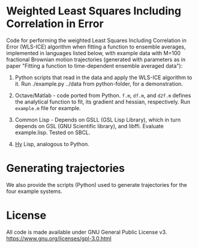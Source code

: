 # Weighted Least Squares Including Correlation in Error

Code for performing the weighted Least Squares Including Correlation in Error
(WLS-ICE) algorithm when fitting a function to ensemble averages, implemented
in languages listed below, with example data with M=100 fractional Brownian motion
trajectories (generated with parameters as in paper "Fitting a function to
time-dependent ensemble averaged data"):

1. Python scripts that read in the data and apply the WLS-ICE algorithm to it.
   Run ./example.py ../data from python-folder, for a demonstration.

2. Octave/Matlab - code ported from Python. `f.m`, `df.m`, and `d2f.m`
   defines the analytical function to fit, its gradient and hessian,
   respectively. Run `example.m` file for example.

3. Common Lisp - Depends on GSLL (GSL Lisp Library), which in turn depends on
   GSL (GNU Scientific library), and libffi. Evaluate example.lisp. Tested on
   SBCL.

4. [Hy](https://github.com/hylang/hy/) Lisp, analogous to Python.

# Generating trajectories

We also provide the scripts (Python) used to generate trajectories for the
four example systems.


# License

All code is made available under GNU General Public License v3.
https://www.gnu.org/licenses/gpl-3.0.html
